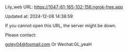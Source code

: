 Lily_web URL: https://1047-61-165-102-156.ngrok-free.app

Updated at: 2024-12-08 14:38:59

If you cannot open this URL, the server might be down.

Please contact: 

goley04@foxmail.com Or Wechat:GL_yeaH
